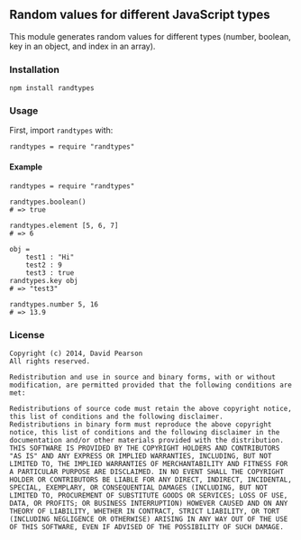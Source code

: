 ## Random values for different JavaScript types ##

This module generates random values for different types (number, boolean, key in an object, and index in an array).

### Installation ###

	npm install randtypes

### Usage ###

First, import `randtypes` with:

	randtypes = require "randtypes"

#### Example ####

	randtypes = require "randtypes"

	randtypes.boolean()
	# => true

	randtypes.element [5, 6, 7]
	# => 6

	obj =
		test1 : "Hi"
		test2 : 9
		test3 : true
	randtypes.key obj
	# => "test3"

	randtypes.number 5, 16
	# => 13.9

### License ###

	Copyright (c) 2014, David Pearson
	All rights reserved.

	Redistribution and use in source and binary forms, with or without modification, are permitted provided that the following conditions are met:

	Redistributions of source code must retain the above copyright notice, this list of conditions and the following disclaimer.
	Redistributions in binary form must reproduce the above copyright notice, this list of conditions and the following disclaimer in the documentation and/or other materials provided with the distribution.
	THIS SOFTWARE IS PROVIDED BY THE COPYRIGHT HOLDERS AND CONTRIBUTORS "AS IS" AND ANY EXPRESS OR IMPLIED WARRANTIES, INCLUDING, BUT NOT LIMITED TO, THE IMPLIED WARRANTIES OF MERCHANTABILITY AND FITNESS FOR A PARTICULAR PURPOSE ARE DISCLAIMED. IN NO EVENT SHALL THE COPYRIGHT HOLDER OR CONTRIBUTORS BE LIABLE FOR ANY DIRECT, INDIRECT, INCIDENTAL, SPECIAL, EXEMPLARY, OR CONSEQUENTIAL DAMAGES (INCLUDING, BUT NOT LIMITED TO, PROCUREMENT OF SUBSTITUTE GOODS OR SERVICES; LOSS OF USE, DATA, OR PROFITS; OR BUSINESS INTERRUPTION) HOWEVER CAUSED AND ON ANY THEORY OF LIABILITY, WHETHER IN CONTRACT, STRICT LIABILITY, OR TORT (INCLUDING NEGLIGENCE OR OTHERWISE) ARISING IN ANY WAY OUT OF THE USE OF THIS SOFTWARE, EVEN IF ADVISED OF THE POSSIBILITY OF SUCH DAMAGE.